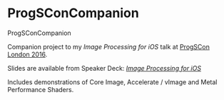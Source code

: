 # ProgSConCompanion
ProgSConCompanion

Companion project to my _Image Processing for iOS_ talk at [ProgSCon London 2016](http://progscon.co.uk). 

Slides are available from Speaker Deck: [_Image Processing for iOS_](https://speakerdeck.com/flexmonkey/image-processing-for-ios)

Includes demonstrations of Core Image, Accelerate / vImage and Metal Performance Shaders.
